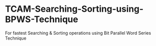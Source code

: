 # TCAM-Searching-Sorting-using-BPWS-Technique
For fastest Searching &amp; Sorting operations using Bit Parallel Word Series Technique
